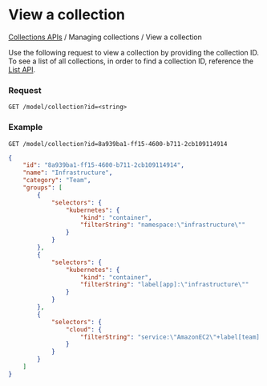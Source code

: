 # View a collection

[Collections APIs](./#table-of-contents) / Managing collections / View a collection

Use the following request to view a collection by providing the collection ID. To see a list of all collections, in order to find a collection ID, reference the [List API](list.md).

### Request

```
GET /model/collection?id=<string>
```

### Example

```
GET /model/collection?id=8a939ba1-ff15-4600-b711-2cb109114914
```

```json
{
    "id": "8a939ba1-ff15-4600-b711-2cb109114914",
    "name": "Infrastructure",
    "category": "Team", 
    "groups": [
        {
            "selectors": {
                "kubernetes": {
                    "kind": "container",
                    "filterString": "namespace:\"infrastructure\""
                }
            }
        },
        {
            "selectors": {
                "kubernetes": {
                    "kind": "container",
                    "filterString": "label[app]:\"infrastructure\""
                }
            }
        },
        {
            "selectors": {
                "cloud": {
                    "filterString": "service:\"AmazonEC2\"+label[team]:\"infrastructure\""
                }
            }
        }
    ]
}
```
